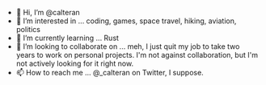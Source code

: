 - 👋 Hi, I’m @calteran
- 👀 I’m interested in ... coding, games, space travel, hiking, aviation, politics
- 🌱 I’m currently learning ... Rust
- 💞️ I’m looking to collaborate on ... meh, I just quit my job to take two years to work on personal projects.  I'm not against collaboration, but I'm not actively looking for it right now.
- 📫 How to reach me ... @_calteran on Twitter, I suppose.
